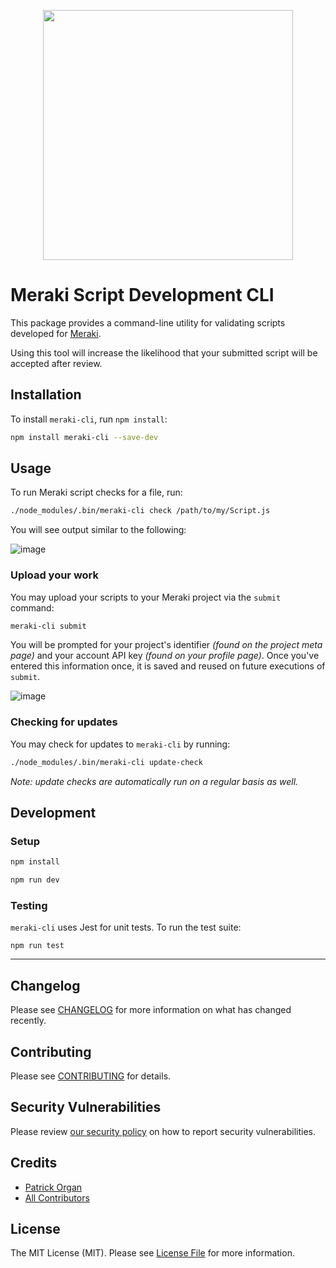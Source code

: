 <p align="center">
    <img style="width: 400px;" src="https://user-images.githubusercontent.com/5508707/149785606-961dba2b-1c08-4848-9d5c-0e3e089da04a.png" alt="" />
</p>

# Meraki Script Development CLI

This package provides a command-line utility for validating scripts developed for [Meraki](https://mraki.io).

Using this tool will increase the likelihood that your submitted script will be accepted after review.

## Installation

To install `meraki-cli`, run `npm install`:

```bash
npm install meraki-cli --save-dev
```

## Usage

To run Meraki script checks for a file, run:

```bash
./node_modules/.bin/meraki-cli check /path/to/my/Script.js
```
You will see output similar to the following:

![image](https://user-images.githubusercontent.com/5508707/149785418-49c981f2-060e-4dcd-a0d5-296e9e3a81ca.png)

### Upload your work

You may upload your scripts to your Meraki project via the `submit` command:

```bash
meraki-cli submit
```

You will be prompted for your project's identifier _(found on the project meta page)_ and your account API key _(found on your profile page)_.  Once you've entered this information once, it is saved and reused on future executions of `submit`.

![image](https://user-images.githubusercontent.com/5508707/153089544-10143ce8-b369-4696-b4da-5b503801cef9.png)

### Checking for updates

You may check for updates to `meraki-cli` by running:

```bash
./node_modules/.bin/meraki-cli update-check
```

_Note: update checks are automatically run on a regular basis as well._

## Development

### Setup

```bash
npm install

npm run dev
```

### Testing

`meraki-cli` uses Jest for unit tests.  To run the test suite:

`npm run test`

---

## Changelog

Please see [CHANGELOG](CHANGELOG.md) for more information on what has changed recently.

## Contributing

Please see [CONTRIBUTING](.github/CONTRIBUTING.md) for details.

## Security Vulnerabilities

Please review [our security policy](../../security/policy) on how to report security vulnerabilities.

## Credits

- [Patrick Organ](https://github.com/patinthehat)
- [All Contributors](../../contributors)

## License

The MIT License (MIT). Please see [License File](LICENSE) for more information.
